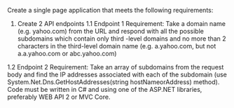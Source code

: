 Create a single page application that meets the following requirements:
1.	Create 2 API endpoints
1.1	Endpoint 1 
    Requirement: Take a domain name (e.g. yahoo.com) from the URL and respond with all the possible subdomains which contain only third -level domains and no more than 2 characters in the third-level domain name (e.g. a.yahoo.com, but not a.a.yahoo.com or abc.yahoo.com)

1.2	Endpoint 2 
    Requirement: Take an array of subdomains from the request body and find the IP addresses associated with each of the subdomain (use System.Net.Dns.GetHostAddresses(string hostNameorAddress) method).
Code must be written in C# and using one of the ASP.NET libraries, preferably WEB API 2 or MVC Core.
